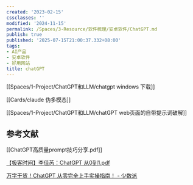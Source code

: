 ```yaml
---
created: '2023-02-15'
cssclasses: ''
modified: '2024-11-15'
permalink: /Spaces/3-Resource/软件梳理/安卓软件/ChatGPT.md
publish: true
published: '2025-07-15T21:00:37.332+08:00'
tags:
- AI产品
- 安卓软件
- 好用网站
title: chatGPT
---
```

[[Spaces/1-Project/ChatGPT和LLM/chatgpt windows 下载]]

[[Cards/claude 伪多模态]]

[[Spaces/1-Project/ChatGPT和LLM/chatGPT web页面的自带提示词破解]]

## 参考文献

[[ChatGPT高质量prompt技巧分享.pdf]]

[【极客时间】李佳芮：ChatGPT 从0到1.pdf](https://pub-pic.oldwinter.top/2025/02/53fee29a5d4b9756d477d2e413d3c349.pdf)

[万字干货！ChatGPT 从零完全上手实操指南！ - 少数派](https://sspai.com/post/79434)